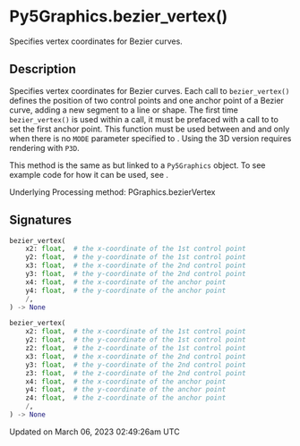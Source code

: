 # Py5Graphics.bezier_vertex()

Specifies vertex coordinates for Bezier curves.

## Description

Specifies vertex coordinates for Bezier curves. Each call to `bezier_vertex()` defines the position of two control points and one anchor point of a Bezier curve, adding a new segment to a line or shape. The first time `bezier_vertex()` is used within a [](py5graphics_begin_shape) call, it must be prefaced with a call to [](py5graphics_vertex) to set the first anchor point. This function must be used between [](py5graphics_begin_shape) and [](py5graphics_end_shape) and only when there is no `MODE` parameter specified to [](py5graphics_begin_shape). Using the 3D version requires rendering with `P3D`.

This method is the same as [](sketch_bezier_vertex) but linked to a `Py5Graphics` object. To see example code for how it can be used, see [](sketch_bezier_vertex).

Underlying Processing method: PGraphics.bezierVertex

## Signatures

```python
bezier_vertex(
    x2: float,  # the x-coordinate of the 1st control point
    y2: float,  # the y-coordinate of the 1st control point
    x3: float,  # the x-coordinate of the 2nd control point
    y3: float,  # the y-coordinate of the 2nd control point
    x4: float,  # the x-coordinate of the anchor point
    y4: float,  # the y-coordinate of the anchor point
    /,
) -> None

bezier_vertex(
    x2: float,  # the x-coordinate of the 1st control point
    y2: float,  # the y-coordinate of the 1st control point
    z2: float,  # the z-coordinate of the 1st control point
    x3: float,  # the x-coordinate of the 2nd control point
    y3: float,  # the y-coordinate of the 2nd control point
    z3: float,  # the z-coordinate of the 2nd control point
    x4: float,  # the x-coordinate of the anchor point
    y4: float,  # the y-coordinate of the anchor point
    z4: float,  # the z-coordinate of the anchor point
    /,
) -> None
```

Updated on March 06, 2023 02:49:26am UTC
